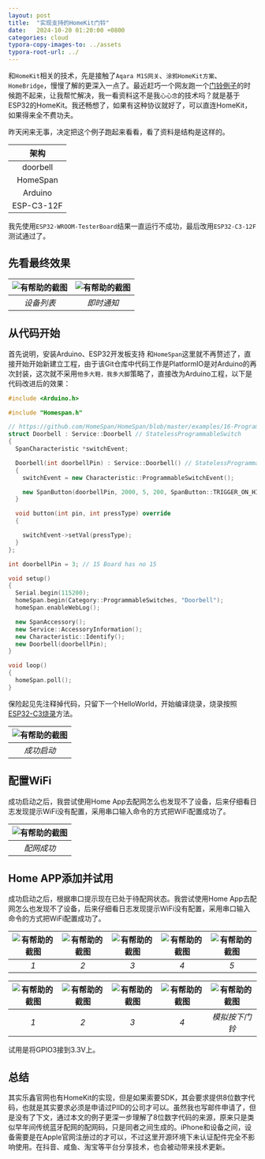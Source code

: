 ```yaml
---
layout: post
title:  "实现支持的HomeKit门铃"
date:   2024-10-20 01:20:00 +0800
categories: cloud
typora-copy-images-to: ../assets
typora-root-url: ../
---
```


和`HomeKit`相关的技术，先是接触了`Aqara M1S网关`、`涂鸦HomeKit方案`、`HomeBridge`，慢慢了解的更深入一点了。最近赶巧一个网友跑一个[门铃例子][1]的时候跑不起来，让我帮忙解决，我一看资料这不是我`心心念`的技术吗？就是基于ESP32的HomeKit。我还畅想了，如果有这种协议就好了，可以直连HomeKit，如果得来全不费功夫。

昨天闲来无事，决定把这个例子跑起来看看，看了资料是结构是这样的。

| 架构 |
| :----: |
|  doorbell  |
|  HomeSpan  | 
|  Arduino  | 
|  ESP-C3-12F  | 

我先使用`ESP32-WROOM-TesterBoard`结果一直运行不成功，最后改用`ESP32-C3-12F`测试通过了。

## 先看最终效果

| ![有帮助的截图](/assets/7181729359995_.pic.jpg) | ![有帮助的截图](/assets/7191729359997_.pic.jpg) |
| :----------------------------------------: | :----------------------------------------: |
|          *设备列表*          |         *即时通知*          |

## 从代码开始

首先说明，安装Arduino、ESP32开发板支持 和`HomeSpan`这里就不再赘述了，直接开始开始新建立工程，由于该Git仓库中代码工作是PlatformIO是对Arduino的再次封装，这次就不采用`他多大鞋，我多大脚`策略了，直接改为Arduino工程，以下是代码改进后的效果：
```cpp
#include <Arduino.h>

#include "Homespan.h"

// https://github.com/HomeSpan/HomeSpan/blob/master/examples/16-ProgrammableSwitches/16-ProgrammableSwitches.ino
struct Doorbell : Service::Doorbell // StatelessProgrammableSwitch
{
  SpanCharacteristic *switchEvent;

  Doorbell(int doorbellPin) : Service::Doorbell() // StatelessProgrammableSwitch
  {
    switchEvent = new Characteristic::ProgrammableSwitchEvent();

    new SpanButton(doorbellPin, 2000, 5, 200, SpanButton::TRIGGER_ON_HIGH);
  }

  void button(int pin, int pressType) override
  {

    switchEvent->setVal(pressType);
  }
};

int doorbellPin = 3; // 15 Board has no 15

void setup()
{
  Serial.begin(115200);
  homeSpan.begin(Category::ProgrammableSwitches, "Doorbell");
  homeSpan.enableWebLog();

  new SpanAccessory();
  new Service::AccessoryInformation();
  new Characteristic::Identify();
  new Doorbell(doorbellPin);
}

void loop()
{
  homeSpan.poll();
}
```

保险起见先注释掉代码，只留下一个HelloWorld，开始编译烧录，烧录按照[ESP32-C3烧录][2]方法。

| ![有帮助的截图](/assets/7061729268530_.pic.jpg) |
| :----------------------------------------: |
|          *成功启动*          | 

## 配置WiFi

成功启动之后，我尝试使用Home App去配网怎么也发现不了设备，后来仔细看日志发现提示WiFi没有配置，采用串口输入命令的方式把WiFi配置成功了。

| ![有帮助的截图](/assets/7071729268664_.pic.jpg) |
| :----------------------------------------: |
|          *配网成功*          | 

## Home APP添加并试用

成功启动之后，根据串口提示现在已处于待配网状态。我尝试使用Home App去配网怎么也发现不了设备，后来仔细看日志发现提示WiFi没有配置，采用串口输入命令的方式把WiFi配置成功了。

| ![有帮助的截图](/assets/7091729359985_.pic.jpg) | ![有帮助的截图](/assets/7101729359986_.pic.jpg) | ![有帮助的截图](/assets/7111729359986_.pic.jpg) | ![有帮助的截图](/assets/7121729359987_.pic.jpg) | ![有帮助的截图](/assets/7131729359987_.pic.jpg) |
| :------------: | :------------: | :------------: | :------------: | :------------: |
|          *1*          |           *2*          |           *3*          |           *4*          |           *5*          | 

| ![有帮助的截图](/assets/7141729359989_.pic.jpg) | ![有帮助的截图](/assets/7151729359990_.pic.jpg) | ![有帮助的截图](/assets/7161729359992_.pic.jpg) | ![有帮助的截图](/assets/7171729359994_.pic.jpg) | ![有帮助的截图](/assets/7201729359999_.pic.jpg) |
| :------------: | :------------: | :------------: | :------------: | :------------: | 
|        *1*       |       *2*      |     *3*     |     *4*    |     *模拟按下门铃*    | 

试用是将GPIO3接到3.3V上。

## 总结

其实乐鑫官网也有HomeKit的实现，但是如果索要SDK，其会要求提供8位数字代码，也就是其实要求必须是申请过PIID的公司才可以。虽然我也写邮件申请了，但是没有了下文，通过本文的例子更深一步理解了8位数字代码的来源，原来只是类似早年间传统蓝牙配网的配网码，只是同者之间生成的。iPhone和设备之间，设备需要是在Apple官网注册过的才可以，不过这里开源环境下未认证配件完全不影响使用。在抖音、咸鱼、淘宝等平台分享技术，也会被动带来技术更新。

[1]: https://github.com/paulstraw/homekit-doorbell
[2]: https://kangear.github.io/cloud/2024/07/09/ESP32-C3-Burn.html
